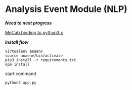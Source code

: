 Analysis Event Module (NLP)
===

***Need to next progress***

[MeCab binding to python3.x](https://bitbucket.org/eunjeon/mecab-python-0.996)

***Install flow***

```
virtualenv anaenv
source anaenv/bin/activate
pip3 install -r requirements.txt
npm install
```

start command

```
python3 app.py
```


